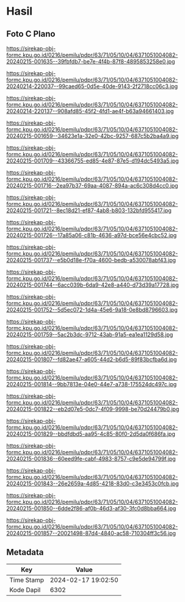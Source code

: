 # Hasil

## Foto C Plano

https://sirekap-obj-formc.kpu.go.id/0216/pemilu/pdpr/63/71/05/10/04/6371051004082-20240215-001635--39fbfdb7-be7e-4f4b-87f8-4895853258e0.jpg

https://sirekap-obj-formc.kpu.go.id/0216/pemilu/pdpr/63/71/05/10/04/6371051004082-20240214-220037--99caed65-0d5e-40de-9143-2f2718cc06c3.jpg

https://sirekap-obj-formc.kpu.go.id/0216/pemilu/pdpr/63/71/05/10/04/6371051004082-20240214-220137--908afd85-45f2-4fd1-ae4f-b63a94661403.jpg

https://sirekap-obj-formc.kpu.go.id/0216/pemilu/pdpr/63/71/05/10/04/6371051004082-20240215-001659--34623e1a-32e0-42bc-9257-687c5b2ba4a9.jpg

https://sirekap-obj-formc.kpu.go.id/0216/pemilu/pdpr/63/71/05/10/04/6371051004082-20240215-001709--43366755-ed85-4e87-87e5-d194dc5493a5.jpg

https://sirekap-obj-formc.kpu.go.id/0216/pemilu/pdpr/63/71/05/10/04/6371051004082-20240215-001716--2ea97b37-69aa-4087-894a-ac6c308d4cc0.jpg

https://sirekap-obj-formc.kpu.go.id/0216/pemilu/pdpr/63/71/05/10/04/6371051004082-20240215-001721--8ec18d21-ef87-4ab8-b803-132bfd955417.jpg

https://sirekap-obj-formc.kpu.go.id/0216/pemilu/pdpr/63/71/05/10/04/6371051004082-20240215-001726--17a85a06-c81b-4636-a97d-bce56e4cbc52.jpg

https://sirekap-obj-formc.kpu.go.id/0216/pemilu/pdpr/63/71/05/10/04/6371051004082-20240215-001737--e5b0d18e-f70a-4600-bedb-a530078abf43.jpg

https://sirekap-obj-formc.kpu.go.id/0216/pemilu/pdpr/63/71/05/10/04/6371051004082-20240215-001744--6acc039b-6da9-42e8-a440-d73d39a17728.jpg

https://sirekap-obj-formc.kpu.go.id/0216/pemilu/pdpr/63/71/05/10/04/6371051004082-20240215-001752--5d5ec072-1d4a-45e6-9a18-0e8bd8796603.jpg

https://sirekap-obj-formc.kpu.go.id/0216/pemilu/pdpr/63/71/05/10/04/6371051004082-20240215-001759--5ac2b3dc-9712-43ab-91a5-ea1ea1129d58.jpg

https://sirekap-obj-formc.kpu.go.id/0216/pemilu/pdpr/63/71/05/10/04/6371051004082-20240215-001807--fd82ae47-a605-44d2-b6d5-89f83bcfba6d.jpg

https://sirekap-obj-formc.kpu.go.id/0216/pemilu/pdpr/63/71/05/10/04/6371051004082-20240215-001814--9bb7813e-04e0-44e7-a738-175524dc497c.jpg

https://sirekap-obj-formc.kpu.go.id/0216/pemilu/pdpr/63/71/05/10/04/6371051004082-20240215-001822--eb2d07e5-0dc7-4f09-9998-be70d24479b0.jpg

https://sirekap-obj-formc.kpu.go.id/0216/pemilu/pdpr/63/71/05/10/04/6371051004082-20240215-001829--bbdfdbd5-aa95-4c85-80f0-2d5da0f686fa.jpg

https://sirekap-obj-formc.kpu.go.id/0216/pemilu/pdpr/63/71/05/10/04/6371051004082-20240215-001836--60eed9fe-cabf-4983-8757-c9e5de94799f.jpg

https://sirekap-obj-formc.kpu.go.id/0216/pemilu/pdpr/63/71/05/10/04/6371051004082-20240215-001843--26e2659a-4d85-4218-83d0-c3e3453c0fcb.jpg

https://sirekap-obj-formc.kpu.go.id/0216/pemilu/pdpr/63/71/05/10/04/6371051004082-20240215-001850--6dde2f86-af0b-46d3-af30-3fc0d8bba664.jpg

https://sirekap-obj-formc.kpu.go.id/0216/pemilu/pdpr/63/71/05/10/04/6371051004082-20240215-001857--20021498-87d4-4840-ac58-710304ff3c56.jpg


## Metadata

| Key        | Value               |
| ---------- | ------------------- |
| Time Stamp | 2024-02-17 19:02:50 |
| Kode Dapil | 6302                |



